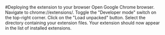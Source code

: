 #Deploying the extension to your browser
Open Google Chrome browser.
Navigate to chrome://extensions/.
Toggle the "Developer mode" switch on the top-right corner.
Click on the "Load unpacked" button.
Select the directory containing your extension files.
Your extension should now appear in the list of installed extensions.
